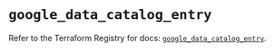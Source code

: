 # `google_data_catalog_entry`

Refer to the Terraform Registry for docs: [`google_data_catalog_entry`](https://registry.terraform.io/providers/hashicorp/google-beta/6.6.0/docs/resources/google_data_catalog_entry).
